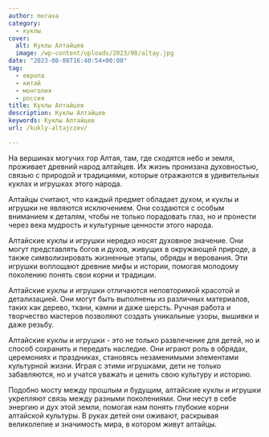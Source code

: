 ```yaml
---
author: morava
category:
  - куклы
cover:
  alt: Куклы Алтайцев
  image: /wp-content/uploads/2023/08/altay.jpg
date: "2023-08-08T16:40:54+00:00"
tag:
  - европа
  - китай
  - монголия
  - россия
title: Куклы Алтайцев
description: Куклы Алтайцев
keywords: Куклы Алтайцев
url: /kukly-altajczev/

---
```

На вершинах могучих гор Алтая, там, где сходятся небо и земля, проживает древний народ алтайцев. Их жизнь пронизана духовностью, связью с природой и традициями, которые отражаются в удивительных куклах и игрушках этого народа.

Алтайцы считают, что каждый предмет обладает духом, и куклы и игрушки не являются исключением. Они создаются с особым вниманием к деталям, чтобы не только порадовать глаз, но и пронести через века мудрость и культурные ценности этого народа.

Алтайские куклы и игрушки нередко носят духовное значение. Они могут представлять богов и духов, живущих в окружающей природе, а также символизировать жизненные этапы, обряды и верования. Эти игрушки воплощают древние мифы и истории, помогая молодому поколению понять свои корни и традиции.

Алтайские куклы и игрушки отличаются неповторимой красотой и детализацией. Они могут быть выполнены из различных материалов, таких как дерево, ткани, камни и даже шерсть. Ручная работа и творчество мастеров позволяют создать уникальные узоры, вышивки и даже резьбу.

Алтайские куклы и игрушки \- это не только развлечение для детей, но и способ сохранить и передать наследие. Они играют роль в обрядах, церемониях и праздниках, становясь незаменимыми элементами культурной жизни. Играя с этими игрушками, дети не только забавляются, но и учатся уважать и ценить свою культуру и историю.

Подобно мосту между прошлым и будущим, алтайские куклы и игрушки укрепляют связь между разными поколениями. Они несут в себе энергию и дух этой земли, помогая нам понять глубокие корни алтайской культуры. В руках детей они оживают, раскрывая великолепие и значимость мира, в котором живут алтайцы.
